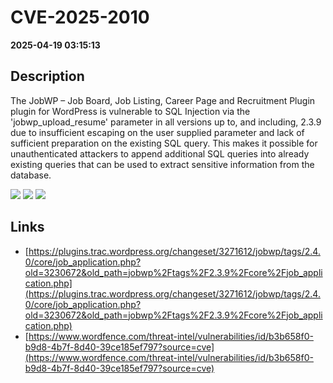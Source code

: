 # CVE-2025-2010

**2025-04-19 03:15:13**

## Description
The JobWP – Job Board, Job Listing, Career Page and Recruitment Plugin plugin for WordPress is vulnerable to SQL Injection via the 'jobwp_upload_resume' parameter in all versions up to, and including, 2.3.9 due to insufficient escaping on the user supplied parameter and lack of sufficient preparation on the existing SQL query.  This makes it possible for unauthenticated attackers to append additional SQL queries into already existing queries that can be used to extract sensitive information from the database.

![](https://img.shields.io/static/v1?label=Score&message=7.5&color=red)
![](https://img.shields.io/static/v1?label=Severity&message=HIGH&color=red)
![](https://img.shields.io/static/v1?label=CWE&message=SQL&color=green)

## Links
- [https://plugins.trac.wordpress.org/changeset/3271612/jobwp/tags/2.4.0/core/job_application.php?old=3230672&old_path=jobwp%2Ftags%2F2.3.9%2Fcore%2Fjob_application.php](https://plugins.trac.wordpress.org/changeset/3271612/jobwp/tags/2.4.0/core/job_application.php?old=3230672&old_path=jobwp%2Ftags%2F2.3.9%2Fcore%2Fjob_application.php)
- [https://www.wordfence.com/threat-intel/vulnerabilities/id/b3b658f0-b9d8-4b7f-8d40-39ce185ef797?source=cve](https://www.wordfence.com/threat-intel/vulnerabilities/id/b3b658f0-b9d8-4b7f-8d40-39ce185ef797?source=cve)
